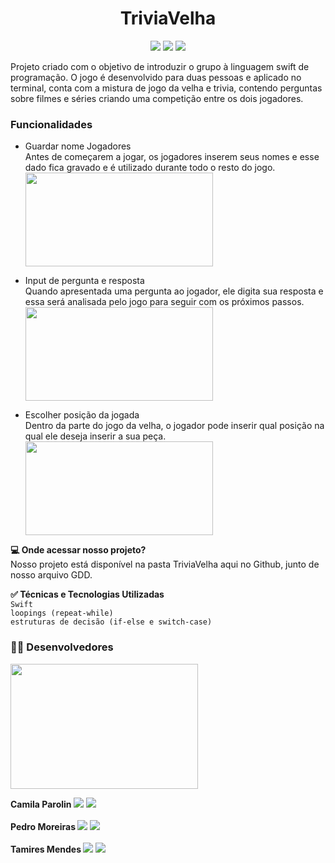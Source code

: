 <h1 align="center"> TriviaVelha </h1>

<p align="center">
<img src="https://img.shields.io/badge/status-finalizado-seagreen"/> <img src="https://img.shields.io/badge/release_date-march-gold"/> <img src="https://img.shields.io/badge/disponível_em-Terminal_MacOs_(swift)-honeydew"/>
</p>

<div align="left">
<!-- Descrição projeto -->
Projeto criado com o objetivo de introduzir o grupo à linguagem swift de programação. O jogo é desenvolvido para duas pessoas e aplicado no terminal, conta com a mistura de jogo da velha e trivia, contendo perguntas sobre filmes e séries criando uma competição entre os dois jogadores. 

### Funcionalidades

- Guardar nome Jogadores<br>
Antes de começarem a jogar, os jogadores inserem seus nomes e esse dado fica gravado e é utilizado durante todo o resto do jogo. <br>
<img width="300" height="150" src="https://github.com/user-attachments/assets/2462724c-8363-4a3a-adbd-2723f9998880"><br>

- Input de pergunta e resposta<br>
Quando apresentada uma pergunta ao jogador, ele digita sua resposta e essa será analisada pelo jogo para seguir com os próximos passos. <br>
<img width="300" height="150" src="https://github.com/user-attachments/assets/f1f2e641-2213-4def-adfe-795f4fa9ef1a"><br>

- Escolher posição da jogada<br> 
Dentro da parte do jogo da velha, o jogador pode inserir qual posição na qual ele deseja inserir a sua peça. <br>
<img width="300" height="150" src="https://github.com/user-attachments/assets/43a16bb8-3155-451e-9941-281dbc643aca"><br>

<b> 💻 Onde acessar nosso projeto? </b> <br>
Nosso projeto está disponível na pasta TriviaVelha aqui no Github, junto de nosso arquivo GDD.

<b> ✅ Técnicas e Tecnologias Utilizadas </b> <br>
``` Swift ``` <br>
``` loopings (repeat-while) ``` <br>
``` estruturas de decisão (if-else e switch-case) ```

### 🧑‍💻 Desenvolvedores <br>

<img width="300" height="200" src="https://github.com/user-attachments/assets/a0f58010-930c-4a8b-95a8-cf43553833d1"><br>

<b> Camila Parolin </b> <a href="https://www.linkedin.com/in/camila-parolin-70a437333"><img src="https://img.shields.io/badge/LinkedIn-0077B5?style=for-the-badge&logo=linkedin&logoColor=white"/></a> <a href="https://github.com/cparolin"><img src="https://img.shields.io/badge/GitHub-100000?style=for-the-badge&logo=github&logoColor=white"/></a> <br> <br>
<b> Pedro Moreiras </b> <a href="https://www.linkedin.com/in/pedro-henrique-l-moreiras-ba435a300/"><img src="https://img.shields.io/badge/LinkedIn-0077B5?style=for-the-badge&logo=linkedin&logoColor=white"/></a> <a href="https://github.com/Pepeu31"><img src="https://img.shields.io/badge/GitHub-100000?style=for-the-badge&logo=github&logoColor=white"/></a> <br> <br>
<b> Tamires Mendes </b> <a href="https://www.linkedin.com/in/tamires-mendes-6006792b7/"><img src="https://img.shields.io/badge/LinkedIn-0077B5?style=for-the-badge&logo=linkedin&logoColor=white"/></a> <a href="https://github.com/TamiresMendesS"><img src="https://img.shields.io/badge/GitHub-100000?style=for-the-badge&logo=github&logoColor=white"/></a>
</div>
